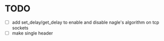 # TODO
  * [ ] add set_delay/get_delay to enable and disable nagle's algorithm on tcp sockets
  * [ ] make single header